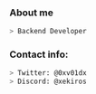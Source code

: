 ### About me

```bash
> Backend Developer
```

### Contact info:
```bash
> Twitter: @0xv01dx
> Discord: @xekiros
```
